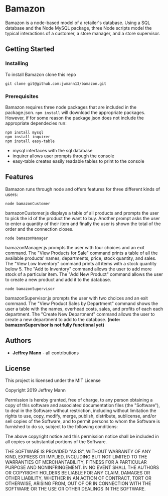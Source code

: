 # Bamazon

Bamazon is a node-based model of a retailer's database. Using a SQL database and the Node MySQL package, three Node scripts model the typical interactions of a customer, a store manager, and a store supervisor.

## Getting Started

### Installing

To install Bamazon clone this repo
```
git clone git@github.com:jwmann13/bamazon.git
```

### Prerequisites

Bamazon requires three node packages that are included in the package.json. ```npm install``` will download the appropriate packages. However, if for some reason the package.json does not include the appropriate dependecies run:
```
npm install mysql
npm install inquirer
npm install easy-table
```

* mysql interfaces with the sql database
* inquirer allows user prompts through the console
* easy-table creates easily readable tables to print to the console

## Features

Bamazon runs through node and offers features for three different kinds of users:

```
node bamazonCustomer
```
bamazonCustomer.js displays a table of all products and prompts the user to pick the id of the product the want to buy. Another prompt asks the user to enter a quantity of their item and finally the user is shown the total of the order and the connection closes.

```
node bamazonManager
```
bamazonManager.js prompts the user with four choices and an exit command. The "View Products for Sale" command prints a table of all the available products' names, departments, price, stock quantity, and sales. The "View Low Inventory" command prints all items with a stock quantity below 5. The "Add to Inventory" command allows the user to add more stock of a particular item. The "Add New Product" command allows the user to create a new product and add it to the database.

```
node bamazonSupervisor
```
bamazonSupervisor.js prompts the user with two choices and an exit command. The "View Product Sales by Department" command shows the user a table with the names, overhead costs, sales, and profits of each each department. The "Create New Department" command allows the user to create a new department to add to the database.
**(note: bamazonSupervisor is not fully functional yet)**

## Authors

* __Jeffrey Mann__ - all contributions

## License

This project is licensed under the MIT License

Copyright 2019 Jeffrey Mann

Permission is hereby granted, free of charge, to any person obtaining a copy of this software and associated documentation files (the "Software"), to deal in the Software without restriction, including without limitation the rights to use, copy, modify, merge, publish, distribute, sublicense, and/or sell copies of the Software, and to permit persons to whom the Software is furnished to do so, subject to the following conditions:

The above copyright notice and this permission notice shall be included in all copies or substantial portions of the Software.

THE SOFTWARE IS PROVIDED "AS IS", WITHOUT WARRANTY OF ANY KIND, EXPRESS OR IMPLIED, INCLUDING BUT NOT LIMITED TO THE WARRANTIES OF MERCHANTABILITY, FITNESS FOR A PARTICULAR PURPOSE AND NONINFRINGEMENT. IN NO EVENT SHALL THE AUTHORS OR COPYRIGHT HOLDERS BE LIABLE FOR ANY CLAIM, DAMAGES OR OTHER LIABILITY, WHETHER IN AN ACTION OF CONTRACT, TORT OR OTHERWISE, ARISING FROM, OUT OF OR IN CONNECTION WITH THE SOFTWARE OR THE USE OR OTHER DEALINGS IN THE SOFTWARE.